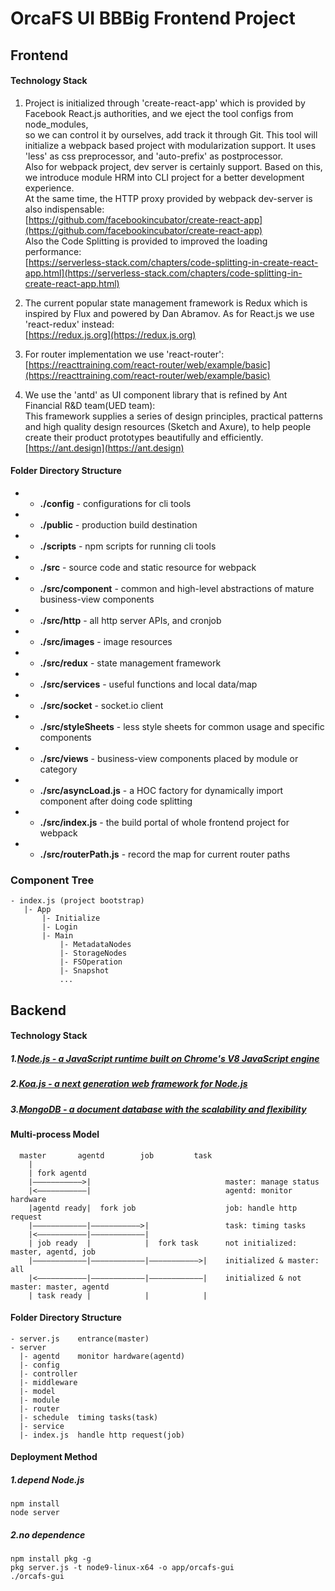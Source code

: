 # OrcaFS UI BBBig Frontend Project

## Frontend

#### Technology Stack

1. Project is initialized through 'create-react-app' which is provided by Facebook React.js authorities, and we eject the tool configs from node_modules, <br />
so we can control it by ourselves, add track it through Git. This tool will initialize a webpack based project with modularization support. It uses 'less' as css preprocessor, and 'auto-prefix' as postprocessor. <br />
Also for webpack project, dev server is certainly support. Based on this, we introduce module HRM into CLI project for a better development experience. <br />
At the same time, the HTTP proxy provided by webpack dev-server is also indispensable: <br />
[https://github.com/facebookincubator/create-react-app](https://github.com/facebookincubator/create-react-app) <br />
Also the Code Splitting is provided to improved the loading performance: <br />
[https://serverless-stack.com/chapters/code-splitting-in-create-react-app.html](https://serverless-stack.com/chapters/code-splitting-in-create-react-app.html) <br />

2. The current popular state management framework is Redux which is inspired by Flux and powered by Dan Abramov. As for React.js we use 'react-redux' instead: <br />
[https://redux.js.org](https://redux.js.org) <br />

3. For router implementation we use 'react-router': <br />
[https://reacttraining.com/react-router/web/example/basic](https://reacttraining.com/react-router/web/example/basic) <br />

4. We use the 'antd' as UI component library that is refined by Ant Financial R&D team(UED team): <br />
This framework supplies a series of design principles, practical patterns and high quality design resources (Sketch and Axure), to help people create their product prototypes beautifully and efficiently. <br />
[https://ant.design](https://ant.design)

####  Folder Directory Structure

 - - __./config__            - configurations for cli tools
 - - __./public__            - production build destination
 - - __./scripts__           - npm scripts for running cli tools
 - - __./src__               - source code and static resource for webpack
 - - __./src/component__     - common and high-level abstractions of mature business-view components
 - - __./src/http__          - all http server APIs, and cronjob
 - - __./src/images__        - image resources
 - - __./src/redux__         - state management framework
 - - __./src/services__      - useful functions and local data/map
 - - __./src/socket__        - socket.io client
 - - __./src/styleSheets__   - less style sheets for common usage and specific components
 - - __./src/views__         - business-view components placed by module or category
 - - __./src/asyncLoad.js__  - a HOC factory for dynamically import component after doing code splitting
 - - __./src/index.js__      - the build portal of whole frontend project for webpack
 - - __./src/routerPath.js__ - record the map for current router paths

 ###  Component Tree
 ```
 - index.js (project bootstrap)
    |- App
        |- Initialize
        |- Login
        |- Main
            |- MetadataNodes
            |- StorageNodes
            |- FSOperation
            |- Snapshot
            ...
 ```


## Backend

#### Technology Stack

##### 1.[Node.js - a JavaScript runtime built on Chrome's V8 JavaScript engine](https://github.com/nodejs/node)

##### 2.[Koa.js - a next generation web framework for Node.js](https://github.com/koajs/koa)

##### 3.[MongoDB - a document database with the scalability and flexibility](https://github.com/mongodb/mongo)

#### Multi-process Model
```
  master       agentd        job         task 
    | 
    | fork agentd                               
    |———————————>|                              master: manage status    
    |<———————————|                              agentd: monitor hardware
    |agentd ready|  fork job                    job: handle http request
    |————————————|———————————>|                 task: timing tasks
    |<———————————|————————————|                 
    | job ready  |            |  fork task      not initialized: master, agentd, job
    |————————————|————————————|———————————>|    initialized & master: all
    |<———————————|————————————|————————————|    initialized & not master: master, agentd
    | task ready |            |            |
```
#### Folder Directory Structure
```
- server.js    entrance(master)
- server
  |- agentd    monitor hardware(agentd)
  |- config
  |- controller
  |- middleware
  |- model
  |- module
  |- router
  |- schedule  timing tasks(task)
  |- service
  |- index.js  handle http request(job)
```
#### Deployment Method

##### 1.depend Node.js
```
npm install
node server
```
##### 2.no dependence
```
npm install pkg -g
pkg server.js -t node9-linux-x64 -o app/orcafs-gui
./orcafs-gui
```